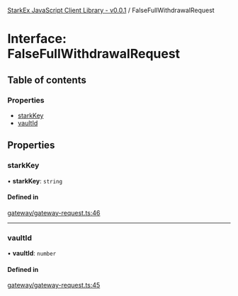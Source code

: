 [StarkEx JavaScript Client Library - v0.0.1](../README.md) / FalseFullWithdrawalRequest

# Interface: FalseFullWithdrawalRequest

## Table of contents

### Properties

- [starkKey](FalseFullWithdrawalRequest.md#starkkey)
- [vaultId](FalseFullWithdrawalRequest.md#vaultid)

## Properties

### starkKey

• **starkKey**: `string`

#### Defined in

[gateway/gateway-request.ts:46](https://github.com/starkware-industries/starkex-clientlib-js/blob/c509284/src/lib/gateway/gateway-request.ts#L46)

---

### vaultId

• **vaultId**: `number`

#### Defined in

[gateway/gateway-request.ts:45](https://github.com/starkware-industries/starkex-clientlib-js/blob/c509284/src/lib/gateway/gateway-request.ts#L45)

